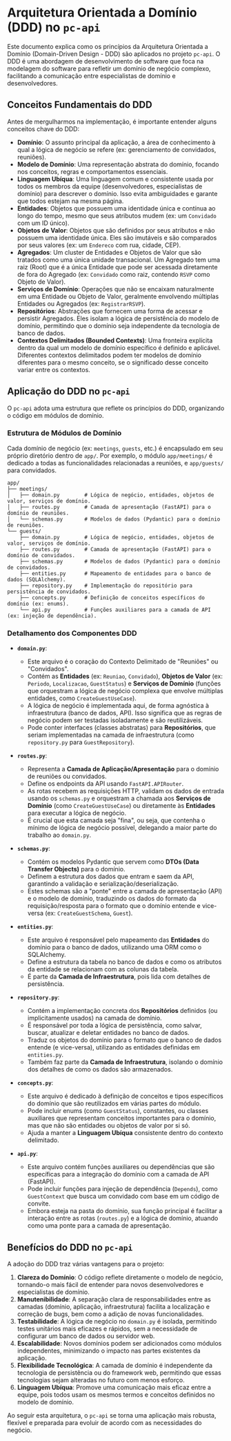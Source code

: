 # Arquitetura Orientada a Domínio (DDD) no `pc-api`

Este documento explica como os princípios da Arquitetura Orientada a Domínio (Domain-Driven Design - DDD) são aplicados no projeto `pc-api`. O DDD é uma abordagem de desenvolvimento de software que foca na modelagem do software para refletir um domínio de negócio complexo, facilitando a comunicação entre especialistas de domínio e desenvolvedores.

## Conceitos Fundamentais do DDD

Antes de mergulharmos na implementação, é importante entender alguns conceitos chave do DDD:

*   **Domínio**: O assunto principal da aplicação, a área de conhecimento à qual a lógica de negócio se refere (ex: gerenciamento de convidados, reuniões).
*   **Modelo de Domínio**: Uma representação abstrata do domínio, focando nos conceitos, regras e comportamentos essenciais.
*   **Linguagem Ubíqua**: Uma linguagem comum e consistente usada por todos os membros da equipe (desenvolvedores, especialistas de domínio) para descrever o domínio. Isso evita ambiguidades e garante que todos estejam na mesma página.
*   **Entidades**: Objetos que possuem uma identidade única e contínua ao longo do tempo, mesmo que seus atributos mudem (ex: um `Convidado` com um ID único).
*   **Objetos de Valor**: Objetos que são definidos por seus atributos e não possuem uma identidade única. Eles são imutáveis e são comparados por seus valores (ex: um `Endereco` com rua, cidade, CEP).
*   **Agregados**: Um cluster de Entidades e Objetos de Valor que são tratados como uma única unidade transacional. Um Agregado tem uma raiz (Root) que é a única Entidade que pode ser acessada diretamente de fora do Agregado (ex: `Convidado` como raiz, contendo `RSVP` como Objeto de Valor).
*   **Serviços de Domínio**: Operações que não se encaixam naturalmente em uma Entidade ou Objeto de Valor, geralmente envolvendo múltiplas Entidades ou Agregados (ex: `RegistrarRSVP`).
*   **Repositórios**: Abstrações que fornecem uma forma de acessar e persistir Agregados. Eles isolam a lógica de persistência do modelo de domínio, permitindo que o domínio seja independente da tecnologia de banco de dados.
*   **Contextos Delimitados (Bounded Contexts)**: Uma fronteira explícita dentro da qual um modelo de domínio específico é definido e aplicável. Diferentes contextos delimitados podem ter modelos de domínio diferentes para o mesmo conceito, se o significado desse conceito variar entre os contextos.

## Aplicação do DDD no `pc-api`

O `pc-api` adota uma estrutura que reflete os princípios do DDD, organizando o código em módulos de domínio.

### Estrutura de Módulos de Domínio

Cada domínio de negócio (ex: `meetings`, `guests`, etc.) é encapsulado em seu próprio diretório dentro de `app/`. Por exemplo, o módulo `app/meetings/` é dedicado a todas as funcionalidades relacionadas a reuniões, e `app/guests/` para convidados.

```
app/
├── meetings/
│   ├── domain.py        # Lógica de negócio, entidades, objetos de valor, serviços de domínio.
│   ├── routes.py        # Camada de apresentação (FastAPI) para o domínio de reuniões.
│   └── schemas.py       # Modelos de dados (Pydantic) para o domínio de reuniões.
└── guests/
    ├── domain.py        # Lógica de negócio, entidades, objetos de valor, serviços de domínio.
    ├── routes.py        # Camada de apresentação (FastAPI) para o domínio de convidados.
    ├── schemas.py       # Modelos de dados (Pydantic) para o domínio de convidados.
    ├── entities.py      # Mapeamento de entidades para o banco de dados (SQLAlchemy).
    ├── repository.py    # Implementação do repositório para persistência de convidados.
    ├── concepts.py      # Definição de conceitos específicos do domínio (ex: enums).
    └── api.py           # Funções auxiliares para a camada de API (ex: injeção de dependência).
```

### Detalhamento dos Componentes DDD

*   **`domain.py`**:
    *   Este arquivo é o coração do Contexto Delimitado de "Reuniões" ou "Convidados".
    *   Contém as **Entidades** (ex: `Reuniao`, `Convidado`), **Objetos de Valor** (ex: `Periodo`, `Localizacao`, `GuestStatus`) e **Serviços de Domínio** (funções que orquestram a lógica de negócio complexa que envolve múltiplas entidades, como `CreateGuestUseCase`).
    *   A lógica de negócio é implementada aqui, de forma agnóstica à infraestrutura (banco de dados, API). Isso significa que as regras de negócio podem ser testadas isoladamente e são reutilizáveis.
    *   Pode conter interfaces (classes abstratas) para **Repositórios**, que seriam implementadas na camada de infraestrutura (como `repository.py` para `GuestRepository`).

*   **`routes.py`**:
    *   Representa a **Camada de Aplicação/Apresentação** para o domínio de reuniões ou convidados.
    *   Define os endpoints da API usando `FastAPI.APIRouter`.
    *   As rotas recebem as requisições HTTP, validam os dados de entrada usando os `schemas.py` e orquestram a chamada aos **Serviços de Domínio** (como `CreateGuestUseCase`) ou diretamente às **Entidades** para executar a lógica de negócio.
    *   É crucial que esta camada seja "fina", ou seja, que contenha o mínimo de lógica de negócio possível, delegando a maior parte do trabalho ao `domain.py`.

*   **`schemas.py`**:
    *   Contém os modelos Pydantic que servem como **DTOs (Data Transfer Objects)** para o domínio.
    *   Definem a estrutura dos dados que entram e saem da API, garantindo a validação e serialização/deserialização.
    *   Estes schemas são a "ponte" entre a camada de apresentação (API) e o modelo de domínio, traduzindo os dados do formato da requisição/resposta para o formato que o domínio entende e vice-versa (ex: `CreateGuestSchema`, `Guest`).

*   **`entities.py`**:
    *   Este arquivo é responsável pelo mapeamento das **Entidades** do domínio para o banco de dados, utilizando uma ORM como o SQLAlchemy.
    *   Define a estrutura da tabela no banco de dados e como os atributos da entidade se relacionam com as colunas da tabela.
    *   É parte da **Camada de Infraestrutura**, pois lida com detalhes de persistência.

*   **`repository.py`**:
    *   Contém a implementação concreta dos **Repositórios** definidos (ou implicitamente usados) na camada de domínio.
    *   É responsável por toda a lógica de persistência, como salvar, buscar, atualizar e deletar entidades no banco de dados.
    *   Traduz os objetos do domínio para o formato que o banco de dados entende (e vice-versa), utilizando as entidades definidas em `entities.py`.
    *   Também faz parte da **Camada de Infraestrutura**, isolando o domínio dos detalhes de como os dados são armazenados.

*   **`concepts.py`**:
    *   Este arquivo é dedicado à definição de conceitos e tipos específicos do domínio que são reutilizados em várias partes do módulo.
    *   Pode incluir enums (como `GuestStatus`), constantes, ou classes auxiliares que representam conceitos importantes para o domínio, mas que não são entidades ou objetos de valor por si só.
    *   Ajuda a manter a **Linguagem Ubíqua** consistente dentro do contexto delimitado.

*   **`api.py`**:
    *   Este arquivo contém funções auxiliares ou dependências que são específicas para a integração do domínio com a camada de API (FastAPI).
    *   Pode incluir funções para injeção de dependência (`Depends`), como `GuestContext` que busca um convidado com base em um código de convite.
    *   Embora esteja na pasta do domínio, sua função principal é facilitar a interação entre as rotas (`routes.py`) e a lógica de domínio, atuando como uma ponte para a camada de apresentação.

## Benefícios do DDD no `pc-api`

A adoção do DDD traz várias vantagens para o projeto:

1.  **Clareza do Domínio**: O código reflete diretamente o modelo de negócio, tornando-o mais fácil de entender para novos desenvolvedores e especialistas de domínio.
2.  **Manutenibilidade**: A separação clara de responsabilidades entre as camadas (domínio, aplicação, infraestrutura) facilita a localização e correção de bugs, bem como a adição de novas funcionalidades.
3.  **Testabilidade**: A lógica de negócio no `domain.py` é isolada, permitindo testes unitários mais eficazes e rápidos, sem a necessidade de configurar um banco de dados ou servidor web.
4.  **Escalabilidade**: Novos domínios podem ser adicionados como módulos independentes, minimizando o impacto nas partes existentes da aplicação.
5.  **Flexibilidade Tecnológica**: A camada de domínio é independente da tecnologia de persistência ou do framework web, permitindo que essas tecnologias sejam alteradas no futuro com menos esforço.
6.  **Linguagem Ubíqua**: Promove uma comunicação mais eficaz entre a equipe, pois todos usam os mesmos termos e conceitos definidos no modelo de domínio.

Ao seguir esta arquitetura, o `pc-api` se torna uma aplicação mais robusta, flexível e preparada para evoluir de acordo com as necessidades do negócio.
